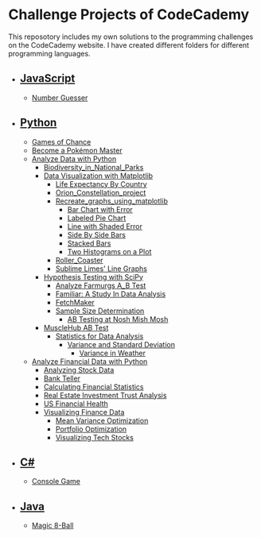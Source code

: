 # Challenge Projects of CodeCademy

This reposotory includes my own solutions to the programming challenges on the CodeCademy website.
I have created different folders for different programming languages.

* ## <a href="https://github.com/lendoo73/Challenge-Project-of-CodeCademy/tree/master/javascript" target="_blank">JavaScript</a>
  * <a href="https://github.com/lendoo73/Challenge-Project-of-CodeCademy/tree/master/javascript/numberGuesser" target="_blank">Number Guesser</a>
* ## <a href="https://github.com/lendoo73/Challenge-Project-of-CodeCademy/tree/master/python" target="_blank">Python</a>
  * <a href="https://github.com/lendoo73/Challenge-Project-of-CodeCademy/tree/master/python/gameOfChance" target="_blank">Games of Chance</a>
  * <a href="https://github.com/lendoo73/Challenge-Project-of-CodeCademy/tree/master/python/become_a_pokemon_master" target="_blank">Become a Pokémon Master</a>
  * [Analyze Data with Python](https://github.com/lendoo73/Challenge-Project-of-CodeCademy/tree/master/python/Analyze_Data_with_Python)
    * [Biodiversity_in_National_Parks](https://github.com/lendoo73/Challenge-Project-of-CodeCademy/tree/master/python/Analyze_Data_with_Python/Biodiversity_in_National_Parks)
    * [Data Visualization with Matplotlib](https://github.com/lendoo73/Challenge-Project-of-CodeCademy/tree/master/python/Analyze_Data_with_Python/Data_Visualization_with_Matplotlib)
      * [Life Expectancy By Country](https://github.com/lendoo73/Challenge-Project-of-CodeCademy/tree/master/python/Analyze_Data_with_Python/Data_Visualization_with_Matplotlib/Life_Expectancy_By_Country)
      * [Orion_Constellation_project](https://github.com/lendoo73/Challenge-Project-of-CodeCademy/tree/master/python/Analyze_Data_with_Python/Data_Visualization_with_Matplotlib/Orion_Constellation_project)
      * [Recreate_graphs_using_matplotlib](https://github.com/lendoo73/Challenge-Project-of-CodeCademy/tree/master/python/Analyze_Data_with_Python/Data_Visualization_with_Matplotlib/Recreate_graphs_using_matplotlib)
        * [Bar Chart with Error](https://github.com/lendoo73/Challenge-Project-of-CodeCademy/tree/master/python/Analyze_Data_with_Python/Data_Visualization_with_Matplotlib/Recreate_graphs_using_matplotlib/Bar_Chart_with_Error)
        * [Labeled Pie Chart](https://github.com/lendoo73/Challenge-Project-of-CodeCademy/tree/master/python/Analyze_Data_with_Python/Data_Visualization_with_Matplotlib/Recreate_graphs_using_matplotlib/Labeled_Pie_Chart)
        * [Line with Shaded Error](https://github.com/lendoo73/Challenge-Project-of-CodeCademy/tree/master/python/Analyze_Data_with_Python/Data_Visualization_with_Matplotlib/Recreate_graphs_using_matplotlib/Line_with_Shaded_Error)
        * [Side By Side Bars](https://github.com/lendoo73/Challenge-Project-of-CodeCademy/tree/master/python/Analyze_Data_with_Python/Data_Visualization_with_Matplotlib/Recreate_graphs_using_matplotlib/Side_By_Side_Bars)
        * [Stacked Bars](https://github.com/lendoo73/Challenge-Project-of-CodeCademy/tree/master/python/Analyze_Data_with_Python/Data_Visualization_with_Matplotlib/Recreate_graphs_using_matplotlib/Stacked_Bars)
        * [Two Histograms on a Plot](https://github.com/lendoo73/Challenge-Project-of-CodeCademy/tree/master/python/Analyze_Data_with_Python/Data_Visualization_with_Matplotlib/Recreate_graphs_using_matplotlib/Two_Histograms_on_a_Plot)
      * [Roller_Coaster](https://github.com/lendoo73/Challenge-Project-of-CodeCademy/tree/master/python/Analyze_Data_with_Python/Data_Visualization_with_Matplotlib/Roller_Coaster)
      * [Sublime Limes' Line Graphs](https://github.com/lendoo73/Challenge-Project-of-CodeCademy/tree/master/python/Analyze_Data_with_Python/Data_Visualization_with_Matplotlib/Sublime_Limes'_Line_Graphs)
    * [Hypothesis Testing with SciPy](https://github.com/lendoo73/Challenge-Project-of-CodeCademy/tree/master/python/Analyze_Data_with_Python/Hypothesis_Testing_with_SciPy)
      * [Analyze Farmurgs A_B Test](https://github.com/lendoo73/Challenge-Project-of-CodeCademy/tree/master/python/Analyze_Data_with_Python/Hypothesis_Testing_with_SciPy/Analyze_Farmurgs_A_B_Test)
      * [Familiar: A Study In Data Analysis](https://github.com/lendoo73/Challenge-Project-of-CodeCademy/tree/master/python/Analyze_Data_with_Python/Hypothesis_Testing_with_SciPy/Familiar_A_Study_In_Data_Analysis)
      * [FetchMaker](https://github.com/lendoo73/Challenge-Project-of-CodeCademy/tree/master/python/Analyze_Data_with_Python/Hypothesis_Testing_with_SciPy/FetchMaker)
      * [Sample Size Determination](https://github.com/lendoo73/Challenge-Project-of-CodeCademy/tree/master/python/Analyze_Data_with_Python/Hypothesis_Testing_with_SciPy/Sample_Size_Determination)
        * [AB Testing at Nosh Mish Mosh](https://github.com/lendoo73/Challenge-Project-of-CodeCademy/tree/master/python/Analyze_Data_with_Python/Hypothesis_Testing_with_SciPy/Sample_Size_Determination/AB_Testing_at_Nosh_Mish_Mosh)
    * [MuscleHub AB Test](https://github.com/lendoo73/Challenge-Project-of-CodeCademy/tree/master/python/Analyze_Data_with_Python/MuscleHub_AB_Test)
      * [Statistics for Data Analysis](https://github.com/lendoo73/Challenge-Project-of-CodeCademy/tree/master/python/Analyze_Data_with_Python/Statistics_for_Data_Analysis)
        * [Variance and Standard Deviation](https://github.com/lendoo73/Challenge-Project-of-CodeCademy/tree/master/python/Analyze_Data_with_Python/Statistics_for_Data_Analysis/Variance_and_Standard_Deviation)
          * [Variance in Weather](https://github.com/lendoo73/Challenge-Project-of-CodeCademy/tree/master/python/Analyze_Data_with_Python/Statistics_for_Data_Analysis/Variance_and_Standard_Deviation/Variance_in_Weather)
  * [Analyze Financial Data with Python](https://github.com/lendoo73/Challenge-Project-of-CodeCademy/tree/master/python/Analyze_Financial_Data_with_Python)
    * [Analyzing Stock Data](https://github.com/lendoo73/Challenge-Project-of-CodeCademy/tree/master/python/Analyze_Financial_Data_with_Python/Analyzing_Stock_Data)
    * [Bank Teller](https://github.com/lendoo73/Challenge-Project-of-CodeCademy/tree/master/python/Analyze_Financial_Data_with_Python/Bank_Teller)
    * [Calculating Financial Statistics](https://github.com/lendoo73/Challenge-Project-of-CodeCademy/tree/master/python/Analyze_Financial_Data_with_Python/Calculating_Financial_Statistics)
    * [Real Estate Investment Trust Analysis](https://github.com/lendoo73/Challenge-Project-of-CodeCademy/tree/master/python/Analyze_Financial_Data_with_Python/Real_Estate_Investment_Trust_Analysis)
    * [US Financial Health](https://github.com/lendoo73/Challenge-Project-of-CodeCademy/tree/master/python/Analyze_Financial_Data_with_Python/US%20Financial%20Health)
    * [Visualizing Finance Data](https://github.com/lendoo73/Challenge-Project-of-CodeCademy/tree/master/python/Analyze_Financial_Data_with_Python/Visualizing_Finance_Data)
      * [Mean Variance Optimization](https://github.com/lendoo73/Challenge-Project-of-CodeCademy/tree/master/python/Analyze_Financial_Data_with_Python/Visualizing_Finance_Data/Mean_Variance_Optimization)
      * [Portfolio Optimization](https://github.com/lendoo73/Challenge-Project-of-CodeCademy/tree/master/python/Analyze_Financial_Data_with_Python/Visualizing_Finance_Data/Portfolio_Optimization)
      * [Visualizing Tech Stocks](https://github.com/lendoo73/Challenge-Project-of-CodeCademy/tree/master/python/Analyze_Financial_Data_with_Python/Visualizing_Finance_Data/Visualizing_Tech_Stocks)
* ## <a href="https://github.com/lendoo73/Challenge-Project-of-CodeCademy/tree/master/c%23" target="_blank">C#</a>
  * <a href="https://github.com/lendoo73/Challenge-Project-of-CodeCademy/tree/master/c%23/console_game" target="_blank">Console Game</a>
* ## <a href="https://github.com/lendoo73/Challenge-Project-of-CodeCademy/tree/master/java" target="_blank">Java</a>
  * <a href="https://github.com/lendoo73/Challenge-Project-of-CodeCademy/tree/master/java/magic_8_ball" target="_blank">Magic 8-Ball</a>
